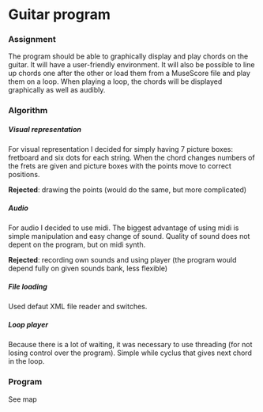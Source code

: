 # Guitar program

### Assignment

The program should be able to graphically display and play chords on the guitar. It will have a user-friendly environment. It will also be possible to line up chords one after the other or load them from a MuseScore file and play them on a loop. When playing a loop, the chords will be displayed graphically as well as audibly.

### Algorithm

##### Visual representation

For visual representation I decided for simply having 7 picture boxes: fretboard and six dots for each string. When the chord changes numbers of the frets are given and picture boxes with the points move to correct positions.

__Rejected__: drawing the points (would do the same, but more complicated)

##### Audio 

For audio I decided to use midi. The biggest advantage of using midi is simple manipulation and easy change of sound. Quality of sound does not depent on the program, but on midi synth.

__Rejected__: recording own sounds and using player (the program would depend fully on given sounds bank, less flexible)

##### File loading

Used defaut XML file reader and switches.

##### Loop player

Because there is a lot of waiting, it was necessary to use threading (for not losing control over the program). Simple while cyclus that gives next chord in the loop.

### Program

See map